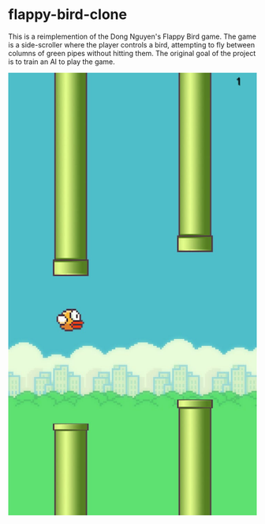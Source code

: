 # flappy-bird-clone
This is a reimplemention of the Dong Nguyen's Flappy Bird game.
The game is a side-scroller where the player controls a bird, attempting to fly between columns of green pipes without hitting them. 
The original goal of the project is to train an AI to play the game.

![alt text](https://github.com/AUser000/flappy-bird-clone/blob/master/screenshots/1.jpeg)
